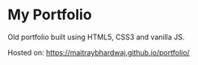 # My Portfolio

Old portfolio built using HTML5, CSS3 and vanilla JS.

Hosted on: https://maitraybhardwaj.github.io/portfolio/
